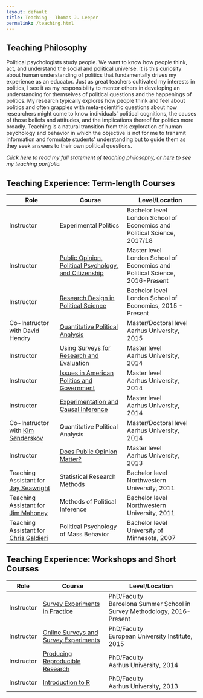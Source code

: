 ```yaml
---
layout: default
title: Teaching - Thomas J. Leeper
permalink: /teaching.html
---
```


## Teaching Philosophy

Political psychologists study people. We want to know how people think, act, and understand the social and political universe. It is this curiosity about human understanding of politics that fundamentally drives my experience as an educator. Just as great teachers cultivated my interests in politics, I see it as my responsibility to mentor others in developing an understanding for themselves of political questions and the happenings of politics. My research typically explores how people think and feel about politics and often grapples with meta-scientific questions about how researchers might come to know individuals' political cognitions, the causes of those beliefs and attitudes, and the implications thereof for politics more broadly. Teaching is a natural transition from this exploration of human psychology and behavior in which the objective is not for me to transmit information and formulate students' understanding but to guide them as they seek answers to their own political questions.

*[Click here](cv/TeachingStatement.pdf) to read my full statement of teaching philosophy, or [here](cv/TeachingPortfolio.pdf) to see my teaching portfolio.*

## Teaching Experience: Term-length Courses

| Role | Course | Level/Location |
| ---- | ------ | -------------- |
| Instructor | Experimental Politics | Bachelor level<br/>London School of Economics and Political Science, 2017/18 |
| Instructor | [Public Opinion, Political Psychology, and Citizenship](http://www.thomasleeper.com/opinioncourse) | Master level<br/>London School of Economics and Political Science, 2016-Present |
| Instructor | [Research Design in Political Science](http://www.thomasleeper.com/designcourse) | Bachelor level<br/>London School of Economics, 2015 - Present |
| Co-Instructor with David Hendry | [Quantitative Political Analysis](http://www.thomasleeper.com/regcourse) | Master/Doctoral level<br/>Aarhus University, 2015|
| Instructor | [Using Surveys for Research and Evaluation](http://www.thomasleeper.com/surveycourse) | Master level<br/>Aarhus University, 2014 |
| Instructor | [Issues in American Politics and Government](http://www.thomasleeper.com/ampolcourse) | Master level<br/>Aarhus University, 2014 |
| Instructor | [Experimentation and Causal Inference](http://www.thomasleeper.com/expcourse) | Master level<br/>Aarhus University, 2014 |
| Co-Instructor with [Kim Sønderskov](http://pure.au.dk/portal/en/ks@ps.au.dk) | Quantitative Political Analysis | Master/Doctoral level<br/>Aarhus University, 2014|
| Instructor | [Does Public Opinion Matter?](http://www.thomasleeper.com/opinioncourse) | Master level<br/>Aarhus University, 2013 |
| Teaching Assistant for [Jay Seawright](http://www.polisci.northwestern.edu/people/seawright.html) | Statistical Research Methods | Bachelor level<br/>Northwestern University, 2011|
| Teaching Assistant for [Jim Mahoney](http://www.jamesmahoney.org/) | Methods of Political Inference | Bachelor level<br/>Northwestern University, 2011 |
| Teaching Assistant for [Chris Galdieri](http://www.tc.umn.edu/~galdieri/) | Political Psychology of Mass Behavior | Bachelor level<br/>University of Minnesota, 2007|

## Teaching Experience: Workshops and Short Courses

| Role | Course | Level/Location |
| ---- | ------ | -------------- |
| Instructor | [Survey Experiments in Practice](http://www.thomasleeper.com/surveyexpcourse) | PhD/Faculty<br/>Barcelona Summer School in Survey Methodology, 2016-Present |
| Instructor | [Online Surveys and Survey Experiments](http://thomasleeper.com/websurveycourse/) | PhD/Faculty<br/>European University Institute, 2015 |
| Instructor | [Producing Reproducible Research](http://www.thomasleeper.com/rrcourse) | PhD/Faculty<br/>Aarhus University, 2014 |
| Instructor | [Introduction to R](http://www.thomasleeper.com/Rcourse) | PhD/Faculty<br/>Aarhus University, 2013 |
